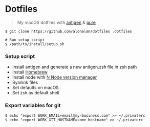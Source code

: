 # Dotfiles
> My macOS dotfiles with [antigen](https://github.com/zsh-users/antigen) & [pure](https://github.com/sindresorhus/pure)

```
$ git clone https://github.com/alonalon/dotfiles .dotfiles
```

```
# Run setup script
$ /path/to/install/setup.sh
```

### Setup script
- Install antigen and generate a new antigen.zsh file in zsh path
- Install [Homebrew](https://github.com/Homebrew/brew)
- Install node with [N Node version manager](https://github.com/tj/n)
- Symlink files
- Set defaults on macOS
- Set zsh as default shell


### Export variables for git

```
$ echo "export WORK_EMAIL=email@my-business.com" >> ~/.privaterc
$ echo "export WORK_GIT_HOSTNAME=some-hostname" >> ~/.privaterc
```
